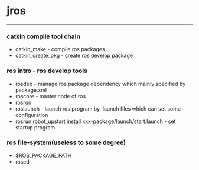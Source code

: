 # jros

---

### catkin compile tool chain
- catkin_make - compile ros packages
- catkin_create_pkg - create ros develop package

### ros intro - ros develop tools
- rosdep - manage ros package dependency which mainly specified by package.xml
- roscore - master node of ros
- rosrun
- roslaunch - launch ros program by .launch files which can set some configuration
- rosrun robot_upstart install xxx-package/launch/start.launch - set startup program

### ros file-system(useless to some degree)
- $ROS_PACKAGE_PATH
- roscd
